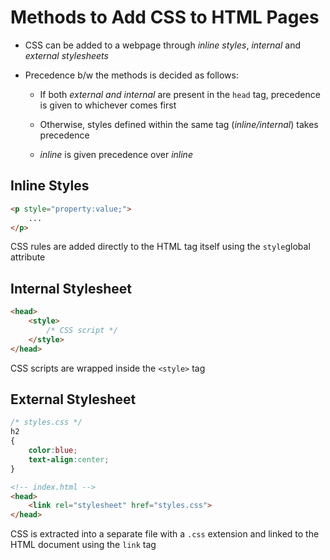 # Methods to Add CSS to HTML Pages

- CSS can be added to a webpage through *inline styles*, *internal* and *external*
*stylesheets*

- Precedence b/w the methods is decided as follows:

  - If both *external and internal* are present in the `head` tag, precedence
  is given to whichever comes first

  - Otherwise, styles defined within the same tag (*inline/internal*) takes
  precedence

  - *inline* is given precedence over *inline*

## Inline Styles

```HTML
<p style="property:value;">
    ...
</p>
```

CSS rules are added directly to the HTML tag itself using the `style`global
attribute

## Internal Stylesheet

```HTML
<head>
    <style>
        /* CSS script */
    </style>
</head>
```

CSS scripts are wrapped inside the `<style>` tag

## External Stylesheet

```CSS
/* styles.css */
h2
{
    color:blue;
    text-align:center;
}
```

```HTML
<!-- index.html -->
<head>
    <link rel="stylesheet" href="styles.css">
</head>
```

CSS is extracted into a separate file with a `.css` extension and linked to the
HTML document using the `link` tag
